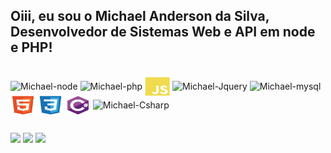 ## Oiii, eu sou o Michael Anderson da Silva, Desenvolvedor de Sistemas Web e API em node e PHP!

<div style="display: inline_block"><br>
<img align="center" alt="Michael-node" height="30" width="40" src="https://cdn.jsdelivr.net/gh/devicons/devicon@latest/icons/nodejs/nodejs-plain-wordmark.svg">
<img align="center" alt="Michael-php" height="30" width="40" src="https://cdn.jsdelivr.net/gh/devicons/devicon@latest/icons/php/php-original.svg">
  <img align="center" alt="Michael-Js" height="30" width="40" src="https://raw.githubusercontent.com/devicons/devicon/master/icons/javascript/javascript-plain.svg">
<img align="center" alt="Michael-Jquery" height="30" width="40" src="https://cdn.jsdelivr.net/gh/devicons/devicon@latest/icons/jquery/jquery-original.svg">    
  <img align="center" alt="Michael-mysql" height="30" width="40" src="https://cdn.jsdelivr.net/gh/devicons/devicon@latest/icons/mysql/mysql-original-wordmark.svg">  
  <img align="center" alt="Michael-HTML" height="30" width="40" src="https://raw.githubusercontent.com/devicons/devicon/master/icons/html5/html5-original.svg">
  <img align="center" alt="Michael-CSS" height="30" width="40" src="https://raw.githubusercontent.com/devicons/devicon/master/icons/css3/css3-original.svg">
  <img align="center" alt="Michael-Csharp" height="30" width="40" src="https://raw.githubusercontent.com/devicons/devicon/master/icons/csharp/csharp-original.svg">
  <img align="center" alt="Michael-Csharp" height="30" width="40" src="https://cdn.jsdelivr.net/gh/devicons/devicon@latest/icons/unity/unity-original.svg">
</div>
  
  ##
 
<div> 
  <a href="https://www.youtube.com/channel/UCWdEZB7okIa_XSLugrodAYg" target="_blank"><img src="https://img.shields.io/badge/YouTube-FF0000?style=for-the-badge&logo=youtube&logoColor=white" target="_blank"></a>
  <a href="https://www.instagram.com/michaelandersonsilva" target="_blank"><img src="https://img.shields.io/badge/-Instagram-%23E4405F?style=for-the-badge&logo=instagram&logoColor=white" target="_blank"></a>  
  <a href="https://www.linkedin.com/in/michael-anderson-da-silva-7323a1236" target="_blank"><img src="https://img.shields.io/badge/-LinkedIn-%230077B5?style=for-the-badge&logo=linkedin&logoColor=white" target="_blank"></a>   
</div>
